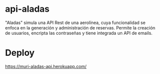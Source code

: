 # api-aladas
"Aladas" simula una API Rest de una aerolínea, cuya funcionalidad se enfoca en la generación y administración de reservas. Permite la creación de usuarios, encripta las contraseñas y tiene integrada un API de emails.

# Deploy
https://muri-aladas-api.herokuapp.com/

